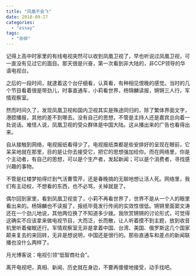 ```yaml
---
title: "凤凰不会飞"
date: 2010-09-27
categories: 
  - "essay"
tags: 
  - "杂碎"
---
```


记得上高中时家里的有线电视突然可以收到凤凰卫视了，早也听说过凤凰卫视，可一直没有见过它的面目。那天很是兴奋，第一次看到非大陆的，非CCP领导的华语电视台。

之后的一段时间，就逮着这个台仔细看，认真看，有种相见恨晚的感觉。当时的几个节目看着很是带劲儿，时事直通车，小莉看世界，杨锦麟读报，锵锵三人行，军情观察室。

然而时间久了，发现凤凰卫视和国内卫视其实是殊途同归的，除了繁体界面文字，港腔播报，其他的差不到哪去。没有自己的思想，不管是主持人还是嘉宾总向着一处说话。难怪人说，凤凰卫视的受众群体是中国大陆。这从播出来的广告也看得出来。

自从接触到网络，电视报纸看得少了。电视报纸类都是些安排好的呈现在眼前，它呆呆地就在那里，目的是让你去接受它，把它的思想强加给你。而在网络里，你是个主动者，有自己的思想，可以是个生产者，发起新闻；可以是个消费者，寻找感兴趣的事物。

不管是红楼梦拍得烂到气活曹雪芹，还是春晚搞的无聊地想让活人死。网络里，我们有主动权，不想看的东西，也不必骂，关掉就是了。

偶尔回到家里，看到凤凰卫视变了，小莉不再看世界了，世界不是从一个人的眼里看出来的。杨锦麟也不读报了，报纸毕竟发行传阅的实效性很低。锵锵里面窦文涛还在一个劲儿地说，其他两位换了不知道多少拨。我欣赏锵锵的讨论形式，可觉得这确实不应该拿来做电视节目，大而泛，长而散，让人听着摸不到主题，放到收音机里听着催眠还行。军情观察室无非是拿着中国、台湾、美国、俄罗斯这几个国家颠来复去的来回转，无非是想说明，中国还是很行的。那些直通车和差点的新闻联播也没什么两样了。

月光博客说：电视引领“低智商社会”。

离开电视吧，真相、新闻、历史就在身边，不要再傻傻地接受，动手找吧。
